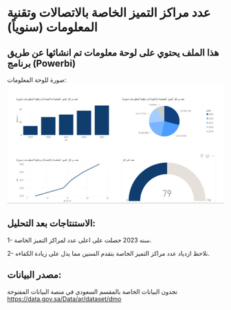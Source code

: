 

# عدد مراكز التميز الخاصة بالاتصالات وتقنية المعلومات (سنوياً)

## هذا الملف يحتوي على لوحة معلومات تم انشائها عن طريق برنامج (Powerbi) 

صورة للوحة المعلومات:
![image](https://github.com/WaadAlluhaim/graph1/raw/main/DMO-Task%232.PNG)


## الاستنتاجات بعد التحليل:
1- سنه 2023 حصلت على اعلى عدد لمراكز التميز الخاصة.

2- نلاحظ ازدياد عدد مراكز التميز الخاصة بتقدم السنين مما يدل على زيادة الكفاءه.

## مصدر البيانات:
تجدون البيانات الخاصة بالمقسم السعودي في منصة البيانات المفتوحة
https://data.gov.sa/Data/ar/dataset/dmo
